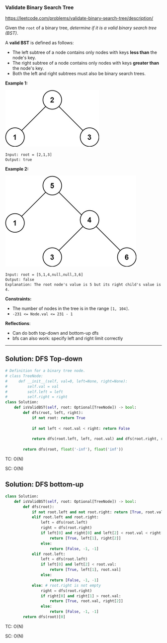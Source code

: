 ### Validate Binary Search Tree

https://leetcode.com/problems/validate-binary-search-tree/description/

Given the `root` of a binary tree, *determine if it is a valid binary search tree (BST)*.

A **valid BST** is defined as follows:

- The left subtree of a node contains only nodes with keys **less than** the node's key.
- The right subtree of a node contains only nodes with keys **greater than** the node's key.
- Both the left and right subtrees must also be binary search trees.

 

**Example 1:**

![img](./assets/tree1-20250601010930162.jpg)

```
Input: root = [2,1,3]
Output: true
```

**Example 2:**

![img](./assets/tree2.jpg)

```
Input: root = [5,1,4,null,null,3,6]
Output: false
Explanation: The root node's value is 5 but its right child's value is 4.
```

 

**Constraints:**

- The number of nodes in the tree is in the range `[1, 104]`.
- `-231 <= Node.val <= 231 - 1`



**Reflections**:

- Can do both top-down and bottom-up dfs
- bfs can also work: specify left and right limit correctly

---

## Solution: DFS Top-down

```python
# Definition for a binary tree node.
# class TreeNode:
#     def __init__(self, val=0, left=None, right=None):
#         self.val = val
#         self.left = left
#         self.right = right
class Solution:
    def isValidBST(self, root: Optional[TreeNode]) -> bool:
        def dfs(root, left, right):
            if not root: return True

            if not left < root.val < right: return False

            return dfs(root.left, left, root.val) and dfs(root.right, root.val, right)
        
        return dfs(root, float('-inf'), float('inf'))
```

TC: O(N)

SC: O(N)



## Solution: DFS bottom-up

```python
class Solution:
    def isValidBST(self, root: Optional[TreeNode]) -> bool:
        def dfs(root):
            if not root.left and not root.right: return [True, root.val, root.val]
            elif root.left and root.right:
                left = dfs(root.left)
                right = dfs(root.right)
                if left[0] and right[0] and left[2] < root.val < right[1]:
                    return [True, left[1], right[2]]
                else:
                    return [False, -1, -1]
            elif root.left:
                left = dfs(root.left)
                if left[0] and left[2] < root.val:
                    return [True, left[1], root.val]
                else:
                    return [False, -1, -1]
            else: # root.right is not empty
                right = dfs(root.right)
                if right[0] and right[1] > root.val:
                    return [True, root.val, right[2]]
                else:
                    return [False, -1, -1]
        return dfs(root)[0]
```

TC: O(N)

SC: O(N)